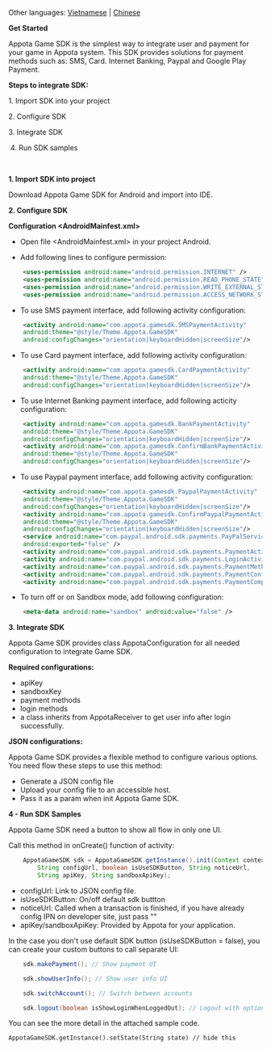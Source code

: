 Other languages: [Vietnamese](README.md) | [Chinese](README_CN.md)

**Get Started**

Appota Game SDK is the simplest way to integrate user and payment for
your game in Appota system. This SDK provides solutions for payment
methods such as: SMS, Card. Internet Banking, Paypal and Google Play
Payment.

**Steps to integrate SDK:**

​1. Import SDK into your project

​2. Configure SDK

​3. Integrate SDK

 4. Run SDK samples

 

**1. Import SDK into project**

Download Appota Game SDK for Android and import into IDE.

**2. Configure SDK**

**Configuration \<AndroidMainfest.xml\>**

- Open file \<AndroidMainfest.xml\> in your project Android.

- Add following lines to configure permission:

``` xml
    <uses-permission android:name="android.permission.INTERNET" />
    <uses-permission android:name="android.permission.READ_PHONE_STATE" />
    <uses-permission android:name="android.permission.WRITE_EXTERNAL_STORAGE" />
    <uses-permission android:name="android.permission.ACCESS_NETWORK_STATE" />
```

- To use SMS payment interface, add following activity configuration:

``` xml
    <activity android:name="com.appota.gamesdk.SMSPaymentActivity" 
    android:theme="@style/Theme.Appota.GameSDK" 
    android:configChanges="orientation|keyboardHidden|screenSize"/>
```

- To use Card payment interface, add following activity configuration:

``` xml
    <activity android:name="com.appota.gamesdk.CardPaymentActivity" 
    android:theme="@style/Theme.Appota.GameSDK" 
    android:configChanges="orientation|keyboardHidden|screenSize"/>
```

- To use Internet Banking payment interface, add following acticity
configuration:

``` xml
    <activity android:name="com.appota.gamesdk.BankPaymentActivity" 
    android:theme="@style/Theme.Appota.GameSDK" 
    android:configChanges="orientation|keyboardHidden|screenSize"/>
    <activity android:name="com.appota.gamesdk.ConfirmBankPaymentActivity" 
    android:theme="@style/Theme.Appota.GameSDK" 
    android:configChanges="orientation|keyboardHidden|screenSize"/>
```

- To use Paypal payment interface, add following activity configuration:

``` xml
    <activity android:name="com.appota.gamesdk.PaypalPaymentActivity" 
    android:theme="@style/Theme.Appota.GameSDK" 
    android:configChanges="orientation|keyboardHidden|screenSize"/>
    <activity android:name="com.appota.gamesdk.ConfirmPaypalPaymentActivity" 
    android:theme="@style/Theme.Appota.GameSDK" 
    android:configChanges="orientation|keyboardHidden|screenSize"/>
    <service android:name="com.paypal.android.sdk.payments.PayPalService" 
    android:exported="false" />
    <activity android:name="com.paypal.android.sdk.payments.PaymentActivity" />
    <activity android:name="com.paypal.android.sdk.payments.LoginActivity" />
    <activity android:name="com.paypal.android.sdk.payments.PaymentMethodActivity" />
    <activity android:name="com.paypal.android.sdk.payments.PaymentConfirmActivity" />
    <activity android:name="com.paypal.android.sdk.payments.PaymentCompletedActivity" />
```

- To turn off or on Sandbox mode, add following configuration:

``` xml
    <meta-data android:name="sandbox" android:value="false" />
```

**3. Integrate SDK**

Appota Game SDK provides class AppotaConfiguration for all needed configuration to integrate Game SDK.

**Required configurations:**

 - apiKey
 - sandboxKey
 - payment methods
 - login methods
 - a class inherits from AppotaReceiver to get user info after login successfully.

**JSON configurations:**

Appota Game SDK provides a flexible method to configure various options. You need flow these steps to use this method:

 - Generate a JSON config file
 - Upload your config file to an accessible host.
 - Pass it as a param when init Appota Game SDK.

**4 - Run SDK Samples**

Appota Game SDK need a button to show all flow in only one UI.

Call this method in onCreate() function of activity:

``` java
    AppotaGameSDK sdk = AppotaGameSDK.getInstance().init(Context context, 
        String configUrl, boolean isUseSDKButton, String noticeUrl, 
        String apiKey, String sandboxApiKey);
```

- configUrl: Link to JSON config file.
- isUseSDKButton: On/off default sdk buttton
- noticeUrl: Called when a transaction is finished, if you have already config IPN on developer site, just pass ""
- apiKey/sandboxApiKey: Provided by Appota for your application.

In the case you don't use default SDK button (isUseSDKButton = false), you can create your custom buttons to
call separate UI:


``` java
    sdk.makePayment(); // Show payment UI
```
``` java
    sdk.showUserInfo(); // Show user info UI
```
``` java
    sdk.switchAccount(); // Switch between accounts
```
``` java
    sdk.logout(boolean isShowLoginWhenLoggedOut); // Logout with option show/hide login popup after logged out
```

You can see the more detail in the attached sample code.

    AppotaGameSDK.getInstance().setState(String state) // hide this
